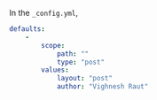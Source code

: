 In the `_config.yml`,
```yml
defaults:
    -
        scope:
            path: ""
            type: "post"
        values:
            layout: "post"
            author: "Vighnesh Raut"
```
